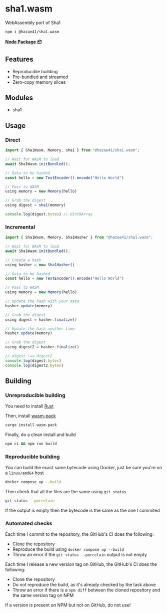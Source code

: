 # sha1.wasm

WebAssembly port of Sha1

```bash
npm i @hazae41/sha1.wasm
```

[**Node Package 📦**](https://www.npmjs.com/package/@hazae41/sha1.wasm)

## Features
- Reproducible building
- Pre-bundled and streamed
- Zero-copy memory slices

## Modules
- sha1

## Usage

### Direct

```typescript
import { Sha1Wasm, Memory, sha1 } from "@hazae41/sha1.wasm";

// Wait for WASM to load
await Sha1Wasm.initBundled();

// Data to be hashed
const hello = new TextEncoder().encode("Hello World")

// Pass to WASM
using memory = new Memory(hello)

// Grab the digest
using digest = sha1(memory)

console.log(digest.bytes) // Uint8Array
```

### Incremental

```typescript
import { Sha1Wasm, Memory, Sha1Hasher } from "@hazae41/sha1.wasm";

// Wait for WASM to load
await Sha1Wasm.initBundled();

// Create a hash
using hasher = new Sha1Hasher()

// Data to be hashed
const hello = new TextEncoder().encode("Hello World")

// Pass to WASM
using memory = new Memory(hello)

// Update the hash with your data
hasher.update(memory)

// Grab the digest
using digest = hasher.finalize()

// Update the hash another time
hasher.update(memory)

// Grab the digest
using digest2 = hasher.finalize()

// digest !== digest2
console.log(digest.bytes)
console.log(digest2.bytes)
```

## Building

### Unreproducible building

You need to install [Rust](https://www.rust-lang.org/tools/install)

Then, install [wasm-pack](https://rustwasm.github.io/wasm-pack/installer/)

```bash
cargo install wasm-pack
```

Finally, do a clean install and build

```bash
npm ci && npm run build
```

### Reproducible building

You can build the exact same bytecode using Docker, just be sure you're on a `linux/amd64` host

```bash
docker compose up --build
```

Then check that all the files are the same using `git status`

```bash
git status --porcelain
```

If the output is empty then the bytecode is the same as the one I commited

### Automated checks

Each time I commit to the repository, the GitHub's CI does the following:
- Clone the repository
- Reproduce the build using `docker compose up --build`
- Throw an error if the `git status --porcelain` output is not empty

Each time I release a new version tag on GitHub, the GitHub's CI does the following:
- Clone the repository
- Do not reproduce the build, as it's already checked by the task above
- Throw an error if there is a `npm diff` between the cloned repository and the same version tag on NPM

If a version is present on NPM but not on GitHub, do not use!
